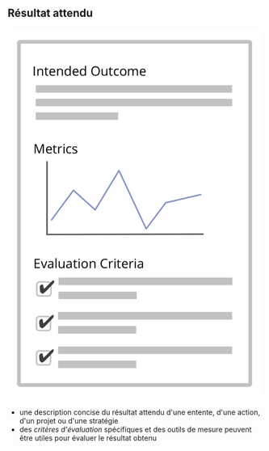 ## Résultat attendu

![right,fit](img/templates/outcome-and-criteria.png)

- une description concise du résultat attendu d'une entente, d'une action, d'un projet ou d'une stratégie
- des *critères d'évaluation* spécifiques et des outils de mesure peuvent être utiles pour évaluer le résultat obtenu